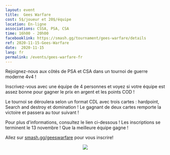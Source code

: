 ```yaml
---
layout: event
title:  Gees Warfare
cost: 5$/joueur et 20$/équipe
location: En-ligne
associations: CSSA, PSA, CSA
time: 16h00 - 20h00
facebooklink: https://smash.gg/tournament/gees-warfare/details
ref: 2020-11-15-Gees-Warfare
date:  2020-11-15
lang: fr
permalink: /events/gees-warfare-fr
---
```


Rejoignez-nous aux côtés de PSA et CSA dans un tournoi de guerre moderne 4v4 !

Inscrivez-vous avec une équipe de 4 personnes et voyez si votre équipe est assez bonne pour gagner le prix en argent et les points COD !

Le tournoi se déroulera selon un format CDL avec trois cartes : hardpoint, Search and destroy et domination ! Le gagnant de deux cartes remporte la victoire et passera au tour suivant !

Pour plus d'informations, consultez le lien ci-dessous ! Les inscriptions se terminent le 13 novembre ! Que la meilleure équipe gagne !

Allez sur [smash.gg/geeswarfare](https://smash.gg/tournament/gees-warfare/details) pour vous inscrire!

<div style="text-align:center"><img src="../images/events/cssa_gees_warfare.jpg"/></div>